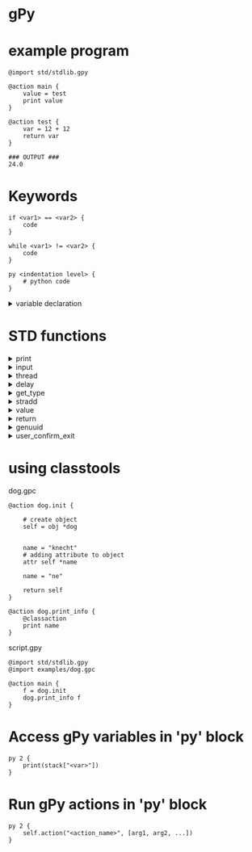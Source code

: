 # gPy

# example program
```
@import std/stdlib.gpy

@action main {
    value = test
    print value
}

@action test {
    var = 12 + 12
    return var
}

### OUTPUT ###
24.0
```

# Keywords

````
if <var1> == <var2> {
    code
}
````
````
while <var1> != <var2> {
    code
}
````
````
py <indentation level> {
    # python code
}
````

<details>
  <summary>variable declaration</summary>

allowes to give a variable a value

args:
- variable/value/calculation

return:
- value declared by args

examples:
``var1 = 1``
``var2 = 3 + var1``
</details>

# STD functions


<details>
  <summary>print</summary>

prints text to the console

args:
- variable/value

examples:
``print "test message"``
``print defined_var``
</details>


<details>
  <summary>input</summary>

asks the user for input by offering him a text

args:
- variable/value # type: string - used for the input asking text

return:
- user input # string

examples:
``out = input "> "``
``print defined_var``
</details>


<details>
  <summary>thread</summary>

starts a new thread of a function specified by a function pointer

args:
- function pointer

examples:
``thread *testaction``
</details>


<details>
  <summary>delay</summary>

waits for the specified time in seconds

args:
- variable/value # float for delay in seconds

examples:
``delay 3.8``
``delay var2``
</details>


<details>
  <summary>get_type</summary>

prints name and type of a variable pointer

args:
- variable pointer

examples:
``get_type *age``
</details>


<details>
  <summary>stradd</summary>

adds two strings

args:
- variable/value # string1
- variable/value # string2

return:
- string

examples:
``stradd name1 name2``
</details>


<details>
  <summary>value</summary>

returns value of a variable pointer

args:
- variable pointer

return:
- value of variable

examples:
``value *name``
</details>


<details>
  <summary>return</summary>

sets return variable to first arg

args:
- variable/value

return:
- value

examples:
``return 321``
</details>


<details>
  <summary>genuuid</summary>

returns a uuid used for objects etc.

return:
- value # float

examples:
``genuuid``
</details>


<details>
  <summary>user_confirm_exit</summary>

waits for user to press enter before exiting
</details>

# using classtools


dog.gpc
```
@action dog.init {

    # create object
    self = obj *dog
    
    
    name = "knecht"
    # adding attribute to object
    attr self *name

    name = "ne"

    return self
}

@action dog.print_info {
    @classaction
    print name
}
```

script.gpy
```
@import std/stdlib.gpy
@import examples/dog.gpc

@action main {
    f = dog.init
    dog.print_info f
}
```


# Access gPy variables in 'py' block
````
py 2 {
    print(stack["<var>"])
}
````

# Run gPy actions in 'py' block
````
py 2 {
    self.action("<action_name>", [arg1, arg2, ...])
}
````
